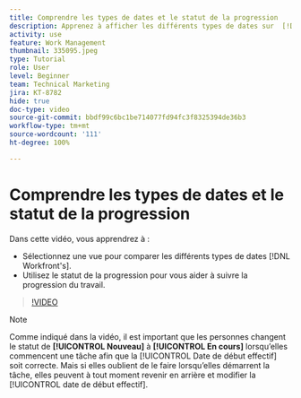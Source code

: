 ```yaml
---
title: Comprendre les types de dates et le statut de la progression
description: Apprenez à afficher les différents types de dates sur  [!DNL  Workfront]  et à utiliser le statut de progression afin de vous aider à suivre la progression du travail.
activity: use
feature: Work Management
thumbnail: 335095.jpeg
type: Tutorial
role: User
level: Beginner
team: Technical Marketing
jira: KT-8782
hide: true
doc-type: video
source-git-commit: bbdf99c6bc1be714077fd94fc3f8325394de36b3
workflow-type: tm+mt
source-wordcount: '111'
ht-degree: 100%

---
```


# Comprendre les types de dates et le statut de la progression

Dans cette vidéo, vous apprendrez à :

* Sélectionnez une vue pour comparer les différents types de dates [!DNL Workfront's].
* Utilisez le statut de la progression pour vous aider à suivre la progression du travail.

>[!VIDEO](https://video.tv.adobe.com/v/335095/?quality=12&learn=on&enablevpops=1)

>[!NOTE]
>
>Comme indiqué dans la vidéo, il est important que les personnes changent le statut de **[!UICONTROL Nouveau]** à **[!UICONTROL En cours]** lorsqu’elles commencent une tâche afin que la [!UICONTROL Date de début effectif] soit correcte. Mais si elles oublient de le faire lorsqu’elles démarrent la tâche, elles peuvent à tout moment revenir en arrière et modifier la [!UICONTROL date de début effectif].


<!--
Task progress status overview
Definitions for the project, task, and issue dates within Workfront
Project timelines
-->
